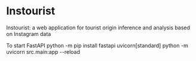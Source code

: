 # Instourist
Instourist: a web application for tourist origin inference and analysis based on Instagram data

To start FastAPI
python -m pip install fastapi uvicorn[standard]
python -m uvicorn src.main:app --reload
